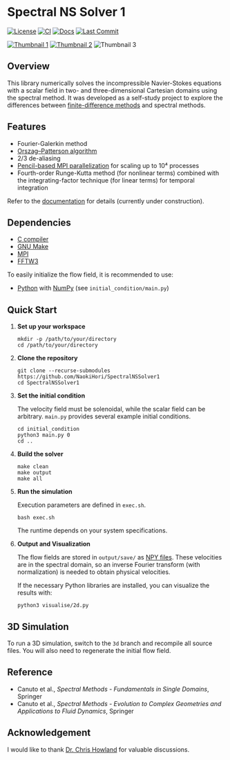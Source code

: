 # Spectral NS Solver 1

[![License](https://img.shields.io/github/license/NaokiHori/SpectralNSSolver1)](https://opensource.org/license/MIT)
[![CI](https://github.com/NaokiHori/SpectralNSSolver1/actions/workflows/ci.yml/badge.svg)](https://github.com/NaokiHori/SpectralNSSolver1/actions/workflows/ci.yml)
[![Docs](https://github.com/NaokiHori/SpectralNSSolver1/actions/workflows/documentation.yml/badge.svg)](https://naokihori.github.io/SpectralNSSolver1/)
[![Last Commit](https://img.shields.io/github/last-commit/NaokiHori/SpectralNSSolver1/main)](https://github.com/NaokiHori/SpectralNSSolver1/commits/main)

[![Thumbnail 1](https://github.com/NaokiHori/SpectralNSSolver1/blob/main/docs/source/thumbnail.jpg)](https://youtu.be/123d48J34eo)
[![Thumbnail 2](https://github.com/NaokiHori/SpectralNSSolver1/blob/main/docs/source/thumbnail2.jpg)](https://youtu.be/eVjTrzJ4mMY)
![Thumbnail 3](https://github.com/NaokiHori/SpectralNSSolver1/blob/main/docs/source/thumbnail3.jpg)

## Overview

This library numerically solves the incompressible Navier-Stokes equations with a scalar field in two- and three-dimensional Cartesian domains using the spectral method. It was developed as a self-study project to explore the differences between [finite-difference methods](https://github.com/NaokiHori/SimpleNSSolver) and spectral methods.

## Features

- Fourier-Galerkin method
- [Orszag–Patterson algorithm](https://doi.org/10.1063/1.1692445)
- 2/3 de-aliasing
- [Pencil-based MPI parallelization](https://github.com/NaokiHori/SimpleDecomp) for scaling up to 10⁴ processes
- Fourth-order Runge-Kutta method (for nonlinear terms) combined with the integrating-factor technique (for linear terms) for temporal integration

Refer to the [documentation](https://naokihori.github.io/SpectralNSSolver1/) for details (currently under construction).

## Dependencies

- [C compiler](https://gcc.gnu.org)
- [GNU Make](https://www.gnu.org/software/make/)
- [MPI](https://www.open-mpi.org)
- [FFTW3](https://www.fftw.org)

To easily initialize the flow field, it is recommended to use:

- [Python](https://www.python.org) with [NumPy](https://numpy.org) (see `initial_condition/main.py`)

## Quick Start

1. **Set up your workspace**

   ```console
   mkdir -p /path/to/your/directory
   cd /path/to/your/directory
   ```

2. **Clone the repository**

   ```console
   git clone --recurse-submodules https://github.com/NaokiHori/SpectralNSSolver1
   cd SpectralNSSolver1
   ```

3. **Set the initial condition**

   The velocity field must be solenoidal, while the scalar field can be arbitrary. `main.py` provides several example initial conditions.

   ```console
   cd initial_condition
   python3 main.py 0
   cd ..
   ```

4. **Build the solver**

   ```console
   make clean
   make output
   make all
   ```

5. **Run the simulation**

   Execution parameters are defined in `exec.sh`.

   ```console
   bash exec.sh
   ```

   The runtime depends on your system specifications.

6. **Output and Visualization**

   The flow fields are stored in `output/save/` as [NPY files](https://numpy.org/devdocs/reference/generated/numpy.lib.format.html). These velocities are in the spectral domain, so an inverse Fourier transform (with normalization) is needed to obtain physical velocities.

   If the necessary Python libraries are installed, you can visualize the results with:

   ```console
   python3 visualise/2d.py
   ```

## 3D Simulation

To run a 3D simulation, switch to the `3d` branch and recompile all source files. You will also need to regenerate the initial flow field.

## Reference

- Canuto et al., *Spectral Methods - Fundamentals in Single Domains*, Springer
- Canuto et al., *Spectral Methods - Evolution to Complex Geometries and Applications to Fluid Dynamics*, Springer

## Acknowledgement

I would like to thank [Dr. Chris Howland](https://chowland.github.io) for valuable discussions.

